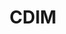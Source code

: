 ---
title: CDIM
emoji: 🧪
colorFrom: purple
colorTo: blue
sdk: gradio
sdk_version: 5.1.0
app_file: app.py
pinned: true
license: mit
---